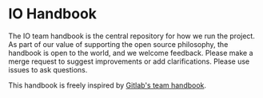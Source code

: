 # IO Handbook

The IO team handbook is the central repository for how we run the project. As part of our value of supporting the open source philosophy, the handbook is open to the world, and we welcome feedback. Please make a merge request to suggest improvements or add clarifications. Please use issues to ask questions.

This handbook is freely inspired by [Gitlab's team handbook](https://about.gitlab.com/handbook/).
